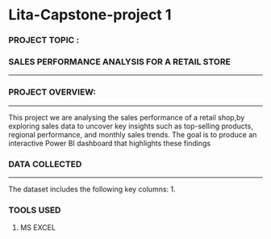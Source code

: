 # Lita-Capstone-project 1

### PROJECT TOPIC :
### SALES PERFORMANCE ANALYSIS FOR A RETAIL STORE
---

### PROJECT OVERVIEW:
---
This project we are analysing the sales performance of a retail shop,by exploring sales data to uncover key insights such as top-selling products, regional 
performance, and monthly sales trends. The goal is to produce an interactive Power BI 
dashboard that highlights these findings

### DATA COLLECTED
---
The dataset includes the following key columns:
1. 

### TOOLS USED
1. MS EXCEL 
